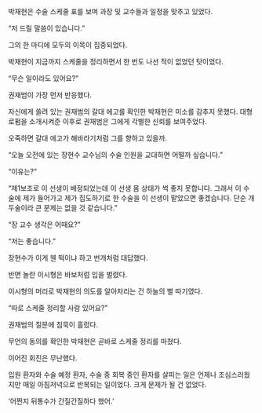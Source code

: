 박재현은 수술 스케줄 표를 보며 과장 및 교수들과 일정을 맞추고 있었다.

“저 드릴 말씀이 있습니다.”

그의 한 마디에 모두의 이목이 집중되었다.

박재현이 지금까지 스케줄을 정리하면서 한 번도 나선 적이 없었던 탓이었다.

“무슨 일이라도 있어요?”

권재범이 가장 먼저 반응했다.

자신에게 쏠려 있는 권재범의 갈대 에고를 확인한 박재현은 미소를 감추지 못했다. 대형 로펌을 소개시켜준 이후로 권재범은 그에게 각별한 신뢰를 보여주었다.

오죽하면 갈대 에고가 해바라기처럼 그를 향하고 있을까.

“오늘 오전에 있는 장현수 교수님의 수술 인원을 교대하면 어떨까 싶습니다.”

“이유는?”

“제1보조로 이 선생이 배정되었는데 이 선생 몸 상태가 썩 좋지 못합니다. 그래서 이 수술에 제가 들어가고 제가 집도하기로 한 수술을 이 선생이 맡았으면 좋겠습니다. 단순 개두술이라 큰 문제는 없을 것 같습니다.”

“장 교수 생각은 어때요?”

“저는 좋습니다.”

장현수가 이게 웬 떡이냐 하고 번개처럼 대답했다.

반면 놀란 이시형은 바보처럼 입을 벌렸다.

이시형의 머리로 박재현의 의도를 알아차리는 건 하늘의 별 따기였다.

“따로 스케줄 정리할 사람 있어요?”

권재범의 질문에 침묵이 흘렀다.

무언의 동의를 확인한 박재현은 곧바로 스케줄 정리를 마쳤다.

이어진 회진은 무난했다.

입원 환자와 수술 예정 환자, 수술 중 회복 중인 환자를 살피는 일은 언제나 조심스러웠지만 매일 아침저녁으로 반복되는 일이었다. 크게 문제가 될 건 없었다.

‘어쩐지 뒤통수가 간질간질하다 했어.’